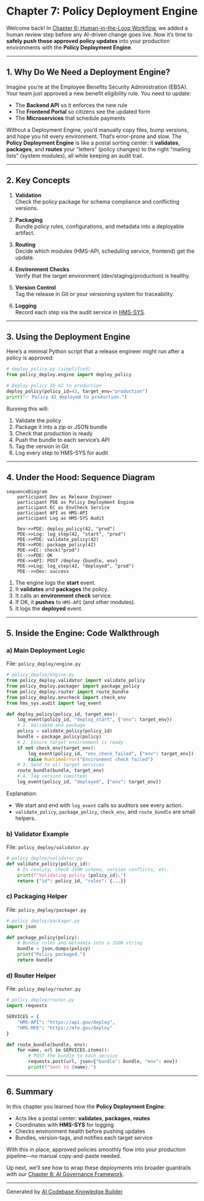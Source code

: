 # Chapter 7: Policy Deployment Engine

Welcome back! In [Chapter 6: Human-in-the-Loop Workflow](06_human_in_the_loop_workflow_.md), we added a human review step before any AI-driven change goes live. Now it’s time to **safely push those approved policy updates** into your production environments with the **Policy Deployment Engine**.

---

## 1. Why Do We Need a Deployment Engine?

Imagine you’re at the Employee Benefits Security Administration (EBSA). Your team just approved a new benefit eligibility rule. You need to update:

- The **Backend API** so it enforces the new rule  
- The **Frontend Portal** so citizens see the updated form  
- The **Microservices** that schedule payments  

Without a Deployment Engine, you’d manually copy files, bump versions, and hope you hit every environment. That’s error-prone and slow. The **Policy Deployment Engine** is like a postal sorting center: it **validates**, **packages**, and **routes** your “letters” (policy changes) to the right “mailing lists” (system modules), all while keeping an audit trail.

---

## 2. Key Concepts

1. **Validation**  
   Check the policy package for schema compliance and conflicting versions.

2. **Packaging**  
   Bundle policy rules, configurations, and metadata into a deployable artifact.

3. **Routing**  
   Decide which modules (HMS-API, scheduling service, frontend) get the update.

4. **Environment Checks**  
   Verify that the target environment (dev/staging/production) is healthy.

5. **Version Control**  
   Tag the release in Git or your versioning system for traceability.

6. **Logging**  
   Record each step via the audit service in [HMS-SYS](01_core_system_platform__hms_sys__.md).

---

## 3. Using the Deployment Engine

Here’s a minimal Python script that a release engineer might run after a policy is approved:

```python
# deploy_policy.py (simplified)
from policy_deploy.engine import deploy_policy

# Deploy policy ID 42 to production
deploy_policy(policy_id=42, target_env="production")
print("✅ Policy 42 deployed to production.")
```

Running this will:
1. Validate the policy  
2. Package it into a zip or JSON bundle  
3. Check that production is ready  
4. Push the bundle to each service’s API  
5. Tag the version in Git  
6. Log every step to HMS-SYS for audit

---

## 4. Under the Hood: Sequence Diagram

```mermaid
sequenceDiagram
    participant Dev as Release Engineer
    participant PDE as Policy Deployment Engine
    participant EC as EnvCheck Service
    participant API as HMS-API
    participant Log as HMS-SYS Audit

    Dev->>PDE: deploy_policy(42, "prod")
    PDE->>Log: log_step(42, "start", "prod")
    PDE->>PDE: validate_policy(42)
    PDE->>PDE: package_policy(42)
    PDE->>EC: check("prod")
    EC-->>PDE: OK
    PDE->>API: POST /deploy {bundle, env}
    PDE->>Log: log_step(42, "deployed", "prod")
    PDE-->>Dev: success
```

1. The engine logs the **start** event.  
2. It **validates** and **packages** the policy.  
3. It calls an **environment check** service.  
4. If OK, it **pushes** to `HMS-API` (and other modules).  
5. It logs the **deployed** event.

---

## 5. Inside the Engine: Code Walkthrough

### a) Main Deployment Logic  
File: `policy_deploy/engine.py`

```python
# policy_deploy/engine.py
from policy_deploy.validator import validate_policy
from policy_deploy.packager import package_policy
from policy_deploy.router import route_bundle
from policy_deploy.envcheck import check_env
from hms_sys.audit import log_event

def deploy_policy(policy_id, target_env):
    log_event(policy_id, "deploy_start", {"env": target_env})
    # 1. Validate and package
    policy = validate_policy(policy_id)
    bundle = package_policy(policy)
    # 2. Ensure target environment is ready
    if not check_env(target_env):
        log_event(policy_id, "env_check_failed", {"env": target_env})
        raise RuntimeError("Environment check failed")
    # 3. Send to all target services
    route_bundle(bundle, target_env)
    # 4. Tag version (omitted)
    log_event(policy_id, "deployed", {"env": target_env})
```

Explanation:
- We start and end with `log_event` calls so auditors see every action.
- `validate_policy`, `package_policy`, `check_env`, and `route_bundle` are small helpers.

### b) Validator Example  
File: `policy_deploy/validator.py`

```python
# policy_deploy/validator.py
def validate_policy(policy_id):
    # In reality, check JSON schema, version conflicts, etc.
    print(f"Validating policy {policy_id}…")
    return {"id": policy_id, "rules": {...}}
```

### c) Packaging Helper  
File: `policy_deploy/packager.py`

```python
# policy_deploy/packager.py
import json

def package_policy(policy):
    # Bundle rules and metadata into a JSON string
    bundle = json.dumps(policy)
    print("Policy packaged.")
    return bundle
```

### d) Router Helper  
File: `policy_deploy/router.py`

```python
# policy_deploy/router.py
import requests

SERVICES = {
    "HMS-API": "https://api.gov/deploy",
    "HMS-MFE": "https://mfe.gov/deploy"
}

def route_bundle(bundle, env):
    for name, url in SERVICES.items():
        # POST the bundle to each service
        requests.post(url, json={"bundle": bundle, "env": env})
        print(f"Sent to {name}.")
```

---

## 6. Summary

In this chapter you learned how the **Policy Deployment Engine**:

- Acts like a postal center: **validates**, **packages**, **routes**  
- Coordinates with **HMS-SYS** for logging  
- Checks environment health before pushing updates  
- Bundles, version-tags, and notifies each target service  

With this in place, approved policies smoothly flow into your production pipeline—no manual copy-and-paste needed.  

Up next, we’ll see how to wrap these deployments into broader guardrails with our [Chapter 8: AI Governance Framework](08_ai_governance_framework_.md).

---

Generated by [AI Codebase Knowledge Builder](https://github.com/The-Pocket/Tutorial-Codebase-Knowledge)